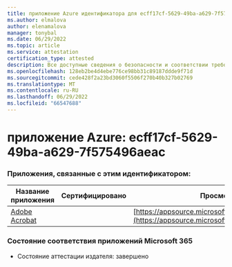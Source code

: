 ```yaml
---
title: приложение Azure идентификатора для ecff17cf-5629-49ba-a629-7f575496aeac
ms.author: elmalova
author: elenamalova
manager: tonybal
ms.date: 06/29/2022
ms.topic: article
ms.service: attestation
certification_type: attested
description: Все доступные сведения о безопасности и соответствии требованиям для ecff17cf-5629-49ba-a629-7f575496aeac.
ms.openlocfilehash: 128eb2be4d4ebe776ce98bb31c89187ddde9f71d
ms.sourcegitcommit: cede428f2a23bd3060f5506f270b40b327b02769
ms.translationtype: MT
ms.contentlocale: ru-RU
ms.lasthandoff: 06/29/2022
ms.locfileid: "66547688"
---
```

# <a name="azure-app-id-ecff17cf-5629-49ba-a629-7f575496aeac"></a>приложение Azure: ecff17cf-5629-49ba-a629-7f575496aeac


### <a name="apps-associated-with-this-id"></a>Приложения, связанные с этим идентификатором:
| **Название приложения** | **Сертифицировано** | **Просмотр в AppSource** |
|--------------|---------------|-----------------------|
| [Adobe Acrobat](../forward/WA200002564.md) |  | [https://appsource.microsoft.com/product/office/WA200002564](https://appsource.microsoft.com/product/office/WA200002564) |

### <a name="microsoft-365-app-compliance-status"></a>Состояние соответствия приложений Microsoft 365
- Состояние аттестации издателя: завершено
